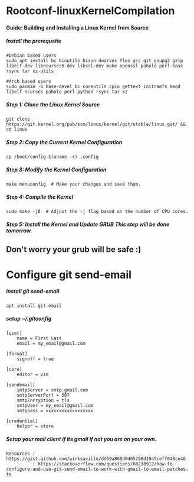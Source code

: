 # Rootconf-linuxKernelCompilation

#### Guide: Building and Installing a Linux Kernel from Source

##### Install the prerequsite
```
#Debian based users
sudo apt install bc binutils bison dwarves flex gcc git gnupg2 gzip libelf-dev libncurses5-dev libssl-dev make openssl pahole perl-base rsync tar xz-utils
```

```
#Arch based users
sudo pacman -S base-devel bc coreutils cpio gettext initramfs kmod libelf ncurses pahole perl python rsync tar xz
```

##### Step 1: Clone the Linux Kernel Source
```
git clone https://git.kernel.org/pub/scm/linux/kernel/git/stable/linux.git/ && cd linux
```

##### Step 2: Copy the Current Kernel Configuration
```
cp /boot/config-$(uname -r) .config
```

##### Step 3: Modify the Kernel Configuration
```
make menuconfig  # Make your changes and save them.
```

##### Step 4: Compile the Kernel
```
sudo make -j8  # Adjust the -j flag based on the number of CPU cores.
```

##### Step 5: Install the Kernel and Update GRUB This step will be done tomorrow.
## Don't worry your grub will be safe :)


# Configure git send-email
##### install git send-email
```
apt install git-email
```
##### setup ~/.gitconfig
```
[user]
    name = First Last
    email = my_email@gmail.com

[format]
	signoff = true

[core]
	editor = vim

[sendemail]
    smtpServer = smtp.gmail.com
    smtpServerPort = 587
    smtpEncryption = tls
    smtpUser = my_email@gmail.com
    smtppass = xxxxxxxxxxxxxxxxxx

[credential]
    helper = store
```
##### Setup your mail client if its gmail if not you are on your own.
```
Resources : https://gist.github.com/winksaville/dd69a860d0d05298d1945ceff048ce46
          : https://stackoverflow.com/questions/68238912/how-to-configure-and-use-git-send-email-to-work-with-gmail-to-email-patches-to

```



